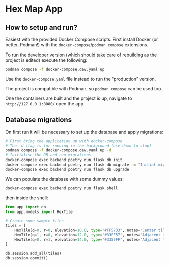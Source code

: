 # Hex Map App

## How to setup and run?

Easiest with the provided Docker Compose scripts. First install Docker (or better, Podman!) with the `docker-compose`/`podman compose` extensions.

To run the developer version (which should take care of rebuilding as the project is edited) execute the following:

```bash
podman compose -f docker-compose.dev.yaml up
```

Use the `docker-compose.yaml` file instead to run the "production" version.

The project is compatible with Podman, so `podman compose` can be used too.

One the containers are built and the project is up, navigate to `http://127.0.0.1:8080/` open the app.

## Database migrations

On first run it will be necessary to set up the database and apply migrations:

```bash
# First bring the application up with docker-compose
# The -d flag is for running in the background (use down to stop)
podman compose -f docker-compose.dev.yaml up -d
# Initialise the DB and run migrations
docker-compose exec backend poetry run flask db init
docker-compose exec backend poetry run flask db migrate -m "Initial migration."
docker-compose exec backend poetry run flask db upgrade
```

We can populate the database with some dummy values:

```bash
docker-compose exec backend poetry run flask shell
```

then inside the shell:

```python
from app import db
from app.models import HexTile

# Create some sample tiles
tiles = [
    HexTile(q=0, r=0, elevation=10.0, type="#FF5733", notes="Center tile"),
    HexTile(q=1, r=0, elevation=12.0, type="#33FF57", notes="Adjacent tile 1"),
    HexTile(q=0, r=1, elevation=14.0, type="#3357FF", notes="Adjacent tile 2"),
]

db.session.add_all(tiles)
db.session.commit()
```

